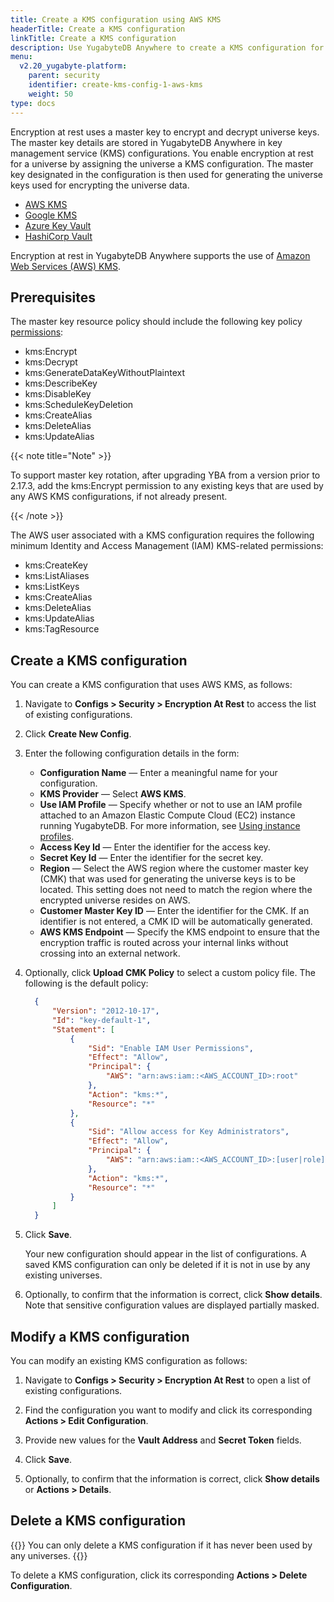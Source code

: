 ```yaml
---
title: Create a KMS configuration using AWS KMS
headerTitle: Create a KMS configuration
linkTitle: Create a KMS configuration
description: Use YugabyteDB Anywhere to create a KMS configuration for Amazon Web Services (AWS) KMS.
menu:
  v2.20_yugabyte-platform:
    parent: security
    identifier: create-kms-config-1-aws-kms
    weight: 50
type: docs
---
```


Encryption at rest uses a master key to encrypt and decrypt universe keys. The master key details are stored in YugabyteDB Anywhere in key management service (KMS) configurations. You enable encryption at rest for a universe by assigning the universe a KMS configuration. The master key designated in the configuration is then used for generating the universe keys used for encrypting the universe data.

<ul class="nav nav-tabs-alt nav-tabs-yb">
  <li >
    <a href="../aws-kms/" class="nav-link active">
      <i class="fa-brands fa-aws" aria-hidden="true"></i>
      AWS KMS
    </a>
  </li>
  <li >
    <a href="../google-kms/" class="nav-link">
      <i class="fa-brands fa-google" aria-hidden="true"></i>
      Google KMS
    </a>
  </li>

  <li >
    <a href="../azure-kms/" class="nav-link">
      <i class="icon-azure" aria-hidden="true"></i>
      Azure Key Vault
    </a>
  </li>

  <li >
    <a href="../hashicorp-kms/" class="nav-link">
      <i class="icon-postgres" aria-hidden="true"></i>
      HashiCorp Vault
    </a>
  </li>

</ul>

Encryption at rest in YugabyteDB Anywhere supports the use of [Amazon Web Services (AWS) KMS](https://aws.amazon.com/kms/).

## Prerequisites

The master key resource policy should include the following key policy [permissions](https://docs.aws.amazon.com/kms/latest/developerguide/kms-api-permissions-reference.html):

- kms:Encrypt
- kms:Decrypt
- kms:GenerateDataKeyWithoutPlaintext
- kms:DescribeKey
- kms:DisableKey
- kms:ScheduleKeyDeletion
- kms:CreateAlias
- kms:DeleteAlias
- kms:UpdateAlias

{{< note title="Note" >}}

To support master key rotation, after upgrading YBA from a version prior to 2.17.3, add the kms:Encrypt permission to any existing keys that are used by any AWS KMS configurations, if not already present.

{{< /note >}}

The AWS user associated with a KMS configuration requires the following minimum Identity and Access Management (IAM) KMS-related permissions:

- kms:CreateKey
- kms:ListAliases
- kms:ListKeys
- kms:CreateAlias
- kms:DeleteAlias
- kms:UpdateAlias
- kms:TagResource

## Create a KMS configuration

You can create a KMS configuration that uses AWS KMS, as follows:

1. Navigate to **Configs > Security > Encryption At Rest** to access the list of existing configurations.

1. Click **Create New Config**.

1. Enter the following configuration details in the form:

    - **Configuration Name** — Enter a meaningful name for your configuration.
    - **KMS Provider** — Select **AWS KMS**.
    - **Use IAM Profile** — Specify whether or not to use an IAM profile attached to an Amazon Elastic Compute Cloud (EC2) instance running YugabyteDB. For more information, see [Using instance profiles](https://docs.aws.amazon.com/IAM/latest/UserGuide/id_roles_use_switch-role-ec2_instance-profiles.html).
    - **Access Key Id** — Enter the identifier for the access key.
    - **Secret Key Id** — Enter the identifier for the secret key.
    - **Region** — Select the AWS region where the customer master key (CMK) that was used for generating the universe keys is to be located. This setting does not need to match the region where the encrypted universe resides on AWS.
    - **Customer Master Key ID** — Enter the identifier for the CMK. If an identifier is not entered, a CMK ID will be automatically generated.
    - **AWS KMS Endpoint** — Specify the KMS endpoint to ensure that the encryption traffic is routed across your internal links without crossing into an external network.

1. Optionally, click **Upload CMK Policy** to select a custom policy file. The following is the default policy:

    ```json
      {
          "Version": "2012-10-17",
          "Id": "key-default-1",
          "Statement": [
              {
                  "Sid": "Enable IAM User Permissions",
                  "Effect": "Allow",
                  "Principal": {
                      "AWS": "arn:aws:iam::<AWS_ACCOUNT_ID>:root"
                  },
                  "Action": "kms:*",
                  "Resource": "*"
              },
              {
                  "Sid": "Allow access for Key Administrators",
                  "Effect": "Allow",
                  "Principal": {
                      "AWS": "arn:aws:iam::<AWS_ACCOUNT_ID>:[user|role]{1}/[<USER_NAME>|<ROLE_NAME>]{1}"
                  },
                  "Action": "kms:*",
                  "Resource": "*"
              }
          ]
      }
    ```

1. Click **Save**.

    Your new configuration should appear in the list of configurations. A saved KMS configuration can only be deleted if it is not in use by any existing universes.

1. Optionally, to confirm that the information is correct, click **Show details**. Note that sensitive configuration values are displayed partially masked.

## Modify a KMS configuration

You can modify an existing KMS configuration as follows:

1. Navigate to **Configs > Security > Encryption At Rest** to open a list of existing configurations.

1. Find the configuration you want to modify and click its corresponding **Actions > Edit Configuration**.

1. Provide new values for the **Vault Address** and **Secret Token** fields.

1. Click **Save**.

1. Optionally, to confirm that the information is correct, click **Show details** or **Actions > Details**.

## Delete a KMS configuration

{{<note title="Note">}}
You can only delete a KMS configuration if it has never been used by any universes.
{{</note>}}

To delete a KMS configuration, click its corresponding **Actions > Delete Configuration**.
